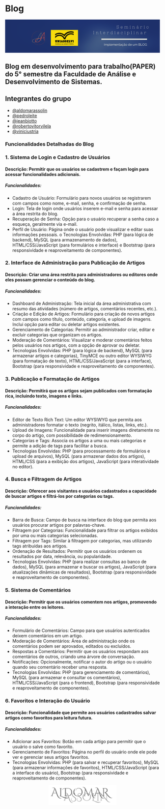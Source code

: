 # Blog

<div align="center">
    <img src="src/assets/images/SeminarioInterdisciplinar.png" width="920"/>
</div>

## Blog em desenvolvimento para trabalho(PAPER) do 5° semestre da Faculdade de Análise e Desenvolvimento de Sistemas.

## Integrantes do grupo

- [@aldomarassolin](https://www.github.com/AldomarAssolin)
- [@pedroleite]((https://github.com/PedroLeite009))
- [@jeanbiotto](https://www.github.com/jeanbiotto)
- [@robertovitorvilela](https://www.github.com/#)
- [@viniciustria](https://www.github.com/jeanbiotto)

### Funcionalidades Detalhadas do Blog

 ### 1. Sistema de Login e Cadastro de Usuários 
####  Descrição: Permitir que os usuários se cadastrem e façam login para acessar funcionalidades adicionais. 
##### Funcionalidades: 
- Cadastro de Usuário: Formulário para novos usuários se registrarem 
com campos como nome, e-mail, senha, e confirmação de senha. 
- Login: Tela de login onde usuários inserem e-mail e senha para 
acessar a área restrita do blog. 
- Recuperação de Senha: Opção para o usuário recuperar a senha 
caso a esqueça, geralmente via e-mail. 
- Perfil de Usuário: Página onde o usuário pode visualizar e editar suas 
informações pessoais. 
o Tecnologias Envolvidas: PHP (para lógica de backend), MySQL (para 
armazenamento de dados), HTML/CSS/JavaScript (para formulários e 
interface) e Bootstrap (para responsividade e reaproveitamento de componentes). 
### 2. Interface de Administração para Publicação de Artigos 
####  Descrição: Criar uma área restrita para administradores ou editores onde eles possam gerenciar o conteúdo do blog. 
#####  Funcionalidades: 
- Dashboard de Administração: Tela inicial da área administrativa com resumo das atividades (número de artigos, comentários recentes, etc.).
- Criação e Edição de Artigos: Formulário para criação de novos artigos 
com campos como título, conteúdo, categoria, e upload de imagens. 
Inclui opção para editar ou deletar artigos existentes. 
- Gerenciamento de Categorias: Permitir ao administrador criar, editar 
e excluir categorias que organizam os artigos. 
- Moderação de Comentários: Visualizar e moderar comentários feitos 
pelos usuários nos artigos, com a opção de aprovar ou deletar. 
- Tecnologias Envolvidas: PHP (para lógica de backend), MySQL (para 
armazenar artigos e categorias), TinyMCE ou outro editor WYSIWYG (para 
formatação de texto), HTML/CSS/JavaScript (para a interface), Bootstrap (para responsividade e reaproveitamento de componentes). 
### 3. Publicação e Formatação de Artigos 
####  Descrição: Permitirá que os artigos sejam publicados com formatação rica, incluindo texto, imagens e links. 
#####  Funcionalidades: 
- Editor de Texto Rich Text: Um editor WYSIWYG que permita aos 
administradores formatar o texto (negrito, itálico, listas, links, etc.).
- Upload de Imagens: Funcionalidade para inserir imagens diretamente 
no corpo do artigo, com possibilidade de redimensionamento. 
- Categorias e Tags: Associa os artigos a uma ou mais categorias e 
permite a adição de tags para facilitar a busca. 
- Tecnologias Envolvidas: PHP (para processamento de formulários e upload 
de arquivos), MySQL (para armazenar dados dos artigos), HTML/CSS (para a 
exibição dos artigos), JavaScript (para interatividade no editor). 
### 4. Busca e Filtragem de Artigos 
####  Descrição: Oferecer aos visitantes e usuários cadastrados a capacidade de buscar artigos e filtrá-los por categorias ou tags. 
#####  Funcionalidades: 
- Barra de Busca: Campo de busca na interface do blog que permita 
aos usuários procurar artigos por palavras-chave. 
- Filtragem por Categorias: Funcionalidade para filtrar os artigos 
exibidos por uma ou mais categorias selecionadas. 
- Filtragem por Tags: Similar à filtragem por categorias, mas utilizando 
tags atribuídas aos artigos. 
- Ordenação de Resultados: Permitir que os usuários ordenem os 
resultados por data, relevância, ou popularidade. 
- Tecnologias Envolvidas: PHP (para realizar consultas ao banco de dados), 
MySQL (para armazenar e buscar os artigos), JavaScript (para atualizações 
dinâmicas de resultados), Bootstrap (para responsividade e reaproveitamento de componentes). 
### 5. Sistema de Comentários 
####  Descrição: Permitir que os usuários comentem nos artigos, promovendo a interação entre os leitores.
##### Funcionalidades: 
- Formulário de Comentários: Campo para que usuários autenticados 
deixem comentários em um artigo. 
- Moderação de Comentários: Área de administração onde os 
comentários podem ser aprovados, editados ou excluídos. 
- Respostas a Comentários: Permitir que os usuários respondam aos 
comentários de outros, criando uma árvore de conversação. 
- Notificações: Opcionalmente, notificar o autor do artigo ou o usuário 
quando seu comentário receber uma resposta. 
- Tecnologias Envolvidas: PHP (para gerenciamento de comentários), MySQL 
(para armazenar e consultar os comentários), HTML/CSS/JavaScript (para o 
frontend), Bootstrap (para responsividade e reaproveitamento de componentes). 
### 6. Favoritos e Interação do Usuário 
####   Descrição: Funcionalidade que permite aos usuários cadastrados salvar artigos como favoritos para leitura futura. 
##### Funcionalidades: 
- Adicionar aos Favoritos: Botão em cada artigo para permitir que o 
usuário o salve como favorito. 
- Gerenciamento de Favoritos: Página no perfil do usuário onde ele 
pode ver e gerenciar seus artigos favoritos. 
- Tecnologias Envolvidas: PHP (para salvar e recuperar favoritos), MySQL (para 
armazenar informações de favoritos), HTML/CSS/JavaScript (para a interface 
do usuário), Bootstrap (para responsividade e reaproveitamento de componentes).

<div align="center">
    <img src="src/assets/images/logo_black-recort.png" width="220"/>
</div>
